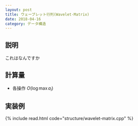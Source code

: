 ```yaml
---
layout: post
title: ウェーブレット行列(Wavelet-Matrix)
date: 2018-04-16
category: データ構造
---
```


## 説明
これはなんですか

## 計算量
* 各操作 $O(\log \max a_i)$

## 実装例

{% include read.html  code="structure/wavelet-matrix.cpp" %}
